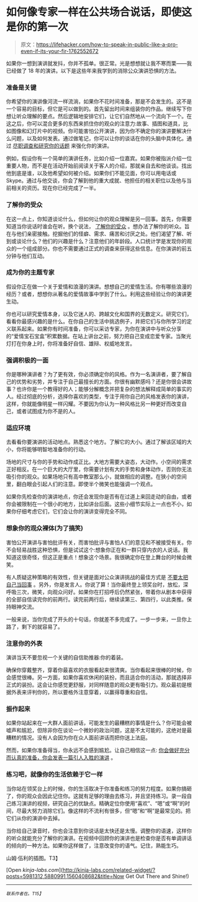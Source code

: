 # 如何像专家一样在公共场合说话，即使这是你的第一次

> 原文：<https://lifehacker.com/how-to-speak-in-public-like-a-pro-even-if-its-your-fir-1762552672>

如果你一想到演讲就发抖，你并不孤单。很正常。光是想想就让我不寒而栗——我已经做了 18 年的演讲。以下是这些年来我学到的消除公众演讲恐惧的方法。



### **准备是关键**

你希望你的演讲像河流一样流淌，如果你不花时间准备，那是不会发生的。这不是一个容易的目标，但它是可以做到的。首先留出时间来组装你的作品。继续写下你想让听众理解的要点。然后逻辑地安排它们，让它们自然地从一个流向下一个。在这之后，你可以混合更多的东西来抓住你的观众的注意力:故事、插图和道具，比如图像和幻灯片中的视频。你可能害怕公开演讲，因为你不确定你的演讲要解决什么问题，以及如何发表。通过做笔记，你可以让你的谈话在你的头脑中具体化。通过 [尽职调查和研究你的话题](https://lifehacker.com/use-the-sos-technique-to-capture-your-audience-when-spe-1729959639) 来强化你的演讲。

例如，假设你有一个简单的演讲任务，比如介绍一位嘉宾。如果你被指派介绍一位重要人物，而不是在活动开始前阅读关于客人的介绍，那就亲自去和他谈谈。找出他到底是谁，以及他希望如何被介绍。如果你们不能见面，你可以用电话或 Skype。通过与他交谈，你会了解到他的重大成就、他担任的相关职位以及他与当前相关的资历。现在你已经完成了一半。

### **了解你的受众**

在这一点上，你知道谈论什么，但如何让你的观众理解是另一回事。首先，你需要知道当你说话时谁会在听。换个说法， [了解你的受众](https://lifehacker.com/how-can-i-become-more-comfortable-when-speaking-in-publ-597687387) 。想办法了解你的听众。旨在与他们亲密接触。挖掘他们的怪癖、需求、痛苦和讨厌之处。他们渴望了解、听到或谈论什么？他们的兴趣是什么？注意他们的年龄段。人口统计学是发现你的观众的一个组成部分。你也不需要通过正式的调查来获得这些信息。在你演讲的前五分钟与他们互动。

### **成为你的主题专家**

假设你正在做一个关于爱情和浪漫的演讲。想想自己的爱情生活。你有哪些浪漫的经历？或者，想想你从著名的爱情故事中学到了什么。利用这些经验让你的演讲更生动。

你也可以研究爱情本身，以及它迷人的、跨越文化和国界的无数定义。研究它们，看看你最感兴趣的是什么。在你自己的生活中挑选例子，并把它们与你所学习的定义联系起来。如果你有时间准备，你可以采访专家，为你在演讲中与听众分享的“爱情宝石宝盒”积累数据。在站上讲台之前，努力把自己变成恋爱专家。当聚光灯打在你身上时，你将准备好自信、雄辩、权威地发言。

### **强调积极的一面**

你是哪种演讲者？为了更有效，你必须确定你的风格。作为一名演讲者，要了解自己的优势和劣势，并专注于自己最擅长的方面。你很有幽默感吗？还是你很会讲故事？也许你是一个教得好的人；能够分解概念并把复杂的想法解释成简单的事实的人。经过彻底的分析，选择你喜欢的类型，专注于用你自己的风格发表你的演讲，这样，你就能像明星一样闪耀。不要因为你认为一种风格比另一种更好而改变自己，或者试图成为你不是的人。

### **适应环境**

去看看你要演讲的活动地点。熟悉这个地方。了解它的大小。通过了解该区域的大小，你将能够明智地准备你的行动。

场地的尺寸与你的手势和动作成正比。大地方需要大姿态，大动作。小空间的需求正好相反。在一个巨大的大厅里，你需要计划有大的手势和身体动作，否则你无法吸引你的观众。如果场地只有高中教室那么小，就做相应的调整。在狭小的空间里，翻白眼会引起人们的注意。即使半个微笑也能强调一个观点。

如果你先检查你的演讲地点，你还会发现你是否有在过道上来回走动的自由，或者你会被限制在一个很小的地方，比如讲台后面。这些小细节实际上一点也不小，如果你仔细考虑它们，它们会让你的演讲变得完全不同。

### **想象你的观众裸体(为了搞笑)**

害怕公开演讲与害怕批评有关，而害怕批评与害怕人们的意见和不被接受有关。你不会轻易战胜这种恐惧，但是试试这个:想象你正在和一群只穿内衣的人说话。我知道这很奇怪，但这正是重点！想象这个场景。我很确定你在登上舞台的时候会微笑。

有人质疑这种策略的有效性，但关键是面对公众演讲挑战的最佳方式是 [不要太把自己当回事](https://lifehacker.com/how-to-calm-your-nerves-before-making-a-terrifying-spee-1677504967) 。另外，你是发言人。你说了算！当你最终登上领奖台时，放松，深呼吸三次，微笑，向观众问好。如果你在打招呼后仍然紧张，带着你从剧本中获得的全部自信读完你的前两行。读完前两行后，继续读第三、第四行，以此类推。保持眼神交流。

一般来说，当你完成了开头的十句话，你就差不多完成了。一步一步来，一旦你上路了，剩下的就容易了。

### **注意你的外表**

演讲当天不要忽视一个关键的自信助推器:你的着装。

确保你穿戴整齐，穿着你最喜欢的衣服看起来很清爽。当你看起来很棒的时候，你会感觉很棒。另一方面，如果你喜欢休闲的装扮，而且适合你的活动，那就选择非正式的装扮。这会让你感觉更舒服，对同样随意的观众更有吸引力。观众最初是根据外表来评判你的，所以要格外注意穿着，以赢得尊重和自信。

### **振作起来**

如果你站起来在一大群人面前讲话，可能发生的最糟糕的事情是什么？你可能会被嘘声和尴尬，但除非你在谈论一个微妙的政治问题，这是不太可能的，这绝对是最糟糕的情况。没有人会因为你在众人面前讲话而把你送上法庭。

然而，如果你准备得当，你永远不会感到尴尬。让自己相信这一点: [你会做好充分而认真的准备，你会发表一篇引人入胜的演讲](https://lifehacker.com/how-i-beat-my-fear-of-public-speaking-1114892182) 。

### **练习吧，就像你的生活依赖于它一样**

当你站在领奖台上的时候，你的生活取决于你准备和练习的努力程度。如果你搞砸了，你的观众会因此记住你。这就有足够的理由去练习，并且坚持练习。录一段自己练习演讲的视频，研究自己的优缺点。精确定位你使用“喜欢”、“嗯”或“啊”的时间，尽最大努力消除它们。像这样的不流利有很多，但“嗯”和“啊”是最常见的。把它们从你的演讲中去掉。

当你给自己录音时，你也会注意到你说话是太快还是太慢。调整你的语速，这样你的听众就能充分了解你的演讲。在视频中回顾你的演讲也是检查你是否有单调讲话的倾向的一种方法。如果你这样做了，注意改变你的语气。记住，熟能生巧。

山姆·伍利的插图。T3】

[Open *kinja-labs.com*](http://kinja-labs.com/related-widget/?posts=5981312,5880991,1560408682&title=Now Get Out There and Shine!)

* * *

<small>*联系作者在*</small>[<small></small>](mailto:tips@lifehacker.com)*<small>*。*T15】</small>*